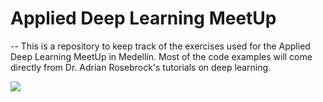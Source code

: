 # Applied Deep Learning MeetUp
-- 
This is a repository to keep track of the exercises used for the Applied Deep Learning MeetUp in Medellín. Most of the code examples will come directly from Dr. Adrian Rosebrock's tutorials on deep learning. 



![](https://upload.wikimedia.org/wikipedia/commons/6/6b/Meetup_Logo.png)
